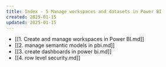 ```yaml
---
title: Index - 5 Manage workspaces and datasets in Power BI
created: 2025-01-15
updated: 2025-01-15
---
```


- [[1. Create and manage workspaces in Power BI.md]]
- [[2. manage semantic models in pbi.md]]
- [[3. create dashboards in power bi.md]]
- [[4. row level security.md]]
